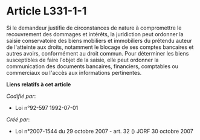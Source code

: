 # Article L331-1-1

Si le demandeur justifie de circonstances de nature à compromettre le recouvrement des dommages et intérêts, la juridiction
peut ordonner la saisie conservatoire des biens mobiliers et immobiliers du prétendu auteur de l'atteinte aux droits,
notamment le blocage de ses comptes bancaires et autres avoirs, conformément au droit commun. Pour déterminer les biens
susceptibles de faire l'objet de la saisie, elle peut ordonner la communication des documents bancaires, financiers,
comptables ou commerciaux ou l'accès aux informations pertinentes.

**Liens relatifs à cet article**

_Codifié par_:

  - Loi n°92-597 1992-07-01

_Créé par_:

  - Loi n°2007-1544 du 29 octobre 2007 - art. 32 () JORF 30 octobre 2007
